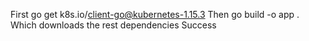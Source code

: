 First
    go get k8s.io/client-go@kubernetes-1.15.3
Then
    go build -o app .
    Which downloads the rest dependencies
Success
